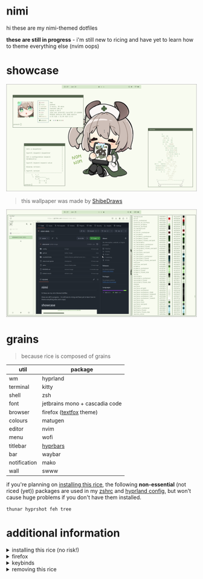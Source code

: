 # nimi
hi these are my nimi-themed dotfiles

**these are still in progress** - i'm still new to ricing and have yet to learn how to theme everything else (nvim oops)

# showcase
![1](./.github/1.png)
> this wallpaper was made by [ShibeDraws](https://danbooru.donmai.us/posts/8745834)

![2](./.github/02.png)

# grains 
> because rice is composed of grains

| util | package |
| --- | --- |
| wm | hyprland |
| terminal | kitty |
| shell | zsh |
| font | jetbrains mono + cascadia code |
| browser | firefox ([textfox](https://github.com/adriankarlen/textfox) theme) |
| colours | matugen |
| editor | nvim |
| menu | wofi |
| titlebar | [hyprbars](https://hyprland.org/plugins/hyprbars/) |
| bar | waybar |
| notification | mako |
| wall | swww |

if you're planning on [installing this rice](#additional-information), the following 
**non-essential** (not riced (yet)) packages are used in my 
[zshrc](https://github.com/edamamet/nimi-dots/blob/master/.zshrc) and 
[hyprland config](https://github.com/edamamet/nimi-dots/blob/master/.config/hypr/hyprland.conf), 
but won't cause huge problems if you don't have them installed.  

```
thunar hyprshot feh tree
```

# additional information

<details>
<summary>installing this rice (no risk!)</summary>

<br>

i highly doubt anyone will try running this rice on bare metal, but if you would like to,
there's no risk in losing **anything** as long as you back everything up (it's easy).
i've also provided some very basic tools so you can try this rice out quickly.

if you're a newbie like me, i'd **highly** recommend using a dotfile/symlink manager to 
backup your config. this rice was configured with 
[`stow`](https://archlinux.org/packages/extra/any/stow/) (i learned it by 
[this wonderful video by Dreams of Autonomy](https://youtu.be/y6XCebnB9gs)), but the manager 
doesn't really matter, just make sure to [ignore the same files](https://github.com/edamamet/nimi-dots/blob/master/.stow-local-ignore).

once you've backed everything up, you can proceed with

```
git clone https://github.com/edamamet/nimi-dots.git

# if it's your first time using stow OR you've un-stowed your config:
stow nimi 

# if you're already using stow and don't want to un-stow:
stow --override='.*?' --adopt nimi
git restore .
```

### refreshing everything (wallpaper, bar, hyprland, etc.)
the hyprland config has a bind `mod + b` that will run the [refresh script](https://github.com/edamamet/dotfiles/blob/nimi/refresh-rice.sh) that'll take care of (mostly) everything, except for firefox, which is covered below.

</details>

<details>
<summary>firefox</summary>

<br>

the tui look is [textfox](https://github.com/adriankarlen/textfox)

the firefox color theme can be installed it with [this link](https://color.firefox.com/?theme=XQAAAALuAwAAAAAAAABBKYhm849SCicxcUapi38oKRicm6da8pvkvB3S2AgG4kJ875br_76UUjd77ueS_P_cSKnTB_pYaXhspuz-5e3Tw2D6S8U-A09ql1HKtA5_j04CuV-F6skLIRIRUJdrzsoU3PCHTLpVZKzRQSRwqwsbndHALDOaCKLihNnZLazieAts34XJ6JhhoEe9eeCvHQUDiUD-KXBB3v0etQhIomL2DvF8nkkYxorIu1JUu0wENbKAtQwF7yt_jXj_22BGLnU4fdaw9zhd41VG2FcdKQb9OL4-fY12zKeARoIVD0-x_fJKYKqJGBy8umGnUISitIteoxlbpr6yly5j2cSN4ACfIg0nh2dcBq9KQ3qn4roq1JMxFe8frZ1oOeb7r3wGoa31yLnlVg7_qmGJI4pRvITXqK37aUcrkCEdnLpN8E2PKjtHeS6KtD65szRsonMAPAn4o8vnA-WbXElckbH3Qvvskkt1NDsRbEqjpKvxpu5eJ-MUTVtYoccAkyj1Qhw5F29mUZGZLf_zvVyi) 
or with a [script](./.mozilla/firefox/theme.sh) that does it for you (so you don't need to open this page to install it):
```
# allow execution of the script
chmod +x .mozilla/firefox/theme.sh

./.mozilla/firefox/theme.sh
```

for convenience, you can also use the `theme-firefox` alias (as long as `theme.sh` has execute perms):
```
theme-firefox
```

### nimifox ascii

if you want the nimifox ascii (firefox startup ascii) and you already have 
[textfox](https://github.com/adriankarlen/textfox) installed (currently working on a script that can do the following):

1. find the defaults.css folder:
```
find ~/.mozilla -name '*defaults.css'
```

2. replace the string inside `--tf-newtab-logo` with the following:
```
          _           _ ____           \A    ____  (_)___ ___  (_) __/___  _  __\A   / __ \\/ / __ `__ \\/ / /_/ __ \\| |/_/\A  / / / / / / / / / / / __/ /_/ />  <  \A /_/ /_/_/_/ /_/ /_/_/_/  \\____/_/|_|
```

</details>

<details>
<summary>keybinds</summary>

<br>

there are a lot of keybinds, but the bare minimum you'll need are:
> mod is your windows key (probably)

| bind | action |
| --- | --- |
| mod + enter | kitty |
| mod + space | wofi |
| mod + e | thunar |
| mod + b | refresh everything* |

you can find the rest at [`~/.config/hypr/hyprland.conf`](https://github.com/edamamet/nimi-dots/blob/master/.config/hypr/hyprland.conf)


</details>

<details>
<summary>removing this rice</summary>

<br>

use your dotfile manager to de-symlink everything:
```
stow -D nimi
rm -rf nimi
```

</details>



